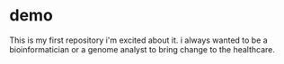 # demo
This is my first repository
i'm excited about it. 
i always wanted to be a bioinformatician or a genome analyst to bring change to the healthcare. 
